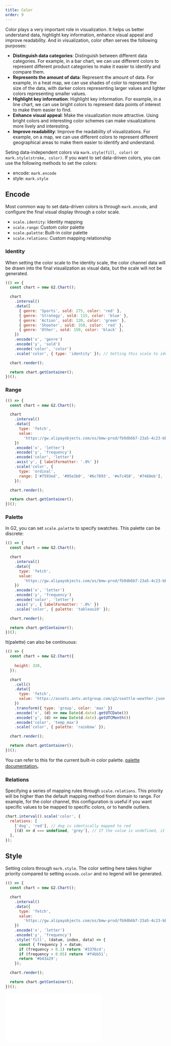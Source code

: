 ```yaml
---
title: Color
order: 9
---
```

Color plays a very important role in visualization. It helps us better understand data, highlight key information, enhance visual appeal and improve readability. And in visualization, color often serves the following purposes:

* **Distinguish data categories**: Distinguish between different data categories. For example, in a bar chart, we can use different colors to represent different product categories to make it easier to identify and compare them.
* **Represents the amount of data**: Represent the amount of data. For example, in a heat map, we can use shades of color to represent the size of the data, with darker colors representing larger values ​​and lighter colors representing smaller values.
* **Highlight key information**: Highlight key information. For example, in a line chart, we can use bright colors to represent data points of interest to make them easier to find.
* **Enhance visual appeal**: Make the visualization more attractive. Using bright colors and interesting color schemes can make visualizations more lively and interesting.
* **Improve readability**: Improve the readability of visualizations. For example, on a map, we can use different colors to represent different geographical areas to make them easier to identify and understand.

Seting data-independent colors via `mark.style(fill, color)` or `mark.style(stroke, color)`. If you want to set data-driven colors, you can use the following methods to set the colors:

* encode: `mark.encode`
* style: `mark.style`

## Encode

Most common way to set data-driven colors is through `mark.encode`, and configure the final visual display through a color scale.

* `scale.identity`: Identity mapping
* `scale.range`: Custom color palette
* `scale.palette`: Built-in color palette
* `scale.relations`: Custom mapping relationship

### Identity

When setting the color scale to the identity scale, the color channel data will be drawn into the final visualization as visual data, but the scale will not be generated.

```js | ob
(() => {
  const chart = new G2.Chart();

  chart
    .interval()
    .data([
      { genre: 'Sports', sold: 275, color: 'red' },
      { genre: 'Strategy', sold: 115, color: 'blue' },
      { genre: 'Action', sold: 120, color: 'green' },
      { genre: 'Shooter', sold: 350, color: 'red' },
      { genre: 'Other', sold: 150, color: 'black' },
    ])
    .encode('x', 'genre')
    .encode('y', 'sold')
    .encode('color', 'color')
    .scale('color', { type: 'identity' }); // Setting this scale to identity mapping.

  chart.render();

  return chart.getContainer();
})();
```

### Range

```js | ob
(() => {
  const chart = new G2.Chart();

  chart
    .interval()
    .data({
      type: 'fetch',
      value:
        'https://gw.alipayobjects.com/os/bmw-prod/fb9db6b7-23a5-4c23-bbef-c54a55fee580.csv',
    })
    .encode('x', 'letter')
    .encode('y', 'frequency')
    .encode('color', 'letter')
    .axis('y', { labelFormatter: '.0%' })
    .scale('color', {
      type: 'ordinal',
      range: ['#7593ed', '#95e3b0', '#6c7893', '#e7c450', '#7460eb'],
    });

  chart.render();

  return chart.getContainer();
})();
```

### Palette

In G2, you can set `scale.palette` to specify swatches. This palette can be discrete:

```js | ob
(() => {
  const chart = new G2.Chart();

  chart
    .interval()
    .data({
      type: 'fetch',
      value:
        'https://gw.alipayobjects.com/os/bmw-prod/fb9db6b7-23a5-4c23-bbef-c54a55fee580.csv',
    })
    .encode('x', 'letter')
    .encode('y', 'frequency')
    .encode('color', 'letter')
    .axis('y', { labelFormatter: '.0%' })
    .scale('color', { palette: 'tableau10' });

  chart.render();

  return chart.getContainer();
})();
```

It(palette) can also be continuous:

```js | ob
(() => {
  const chart = new G2.Chart({
    
    height: 320,
  });

  chart
    .cell()
    .data({
      type: 'fetch',
      value: 'https://assets.antv.antgroup.com/g2/seattle-weather.json',
    })
    .transform({ type: 'group', color: 'max' })
    .encode('x', (d) => new Date(d.date).getUTCDate())
    .encode('y', (d) => new Date(d.date).getUTCMonth())
    .encode('color', 'temp_max')
    .scale('color', { palette: 'rainbow' });

  chart.render();

  return chart.getContainer();
})();
```

You can refer to this for the current built-in color palette. [palette documentation](/spec/palette)。

### Relations

Specifying a series of mapping rules through `scale.relations`. This priority will be higher than the default mapping method from domain to range. For example, for the color channel, this configuration is useful if you want specific values ​​to be mapped to specific colors, or to handle outliers.

```js
chart.interval().scale('color', {
  relations: [
    ['dog', 'red'], // dog is identically mapped to red
    [(d) => d === undefined, 'grey'], // If the value is undefined, it is gray
  ],
});
```

## Style

Setting colors through `mark.style`. The color setting here takes higher priority compared to setting `encode.color` and no legend will be generated.

```js | ob
(() => {
  const chart = new G2.Chart();

  chart
    .interval()
    .data({
      type: 'fetch',
      value:
        'https://gw.alipayobjects.com/os/bmw-prod/fb9db6b7-23a5-4c23-bbef-c54a55fee580.csv',
    })
    .encode('x', 'letter')
    .encode('y', 'frequency')
    .style('fill', (datum, index, data) => {
      const { frequency } = datum;
      if (frequency > 0.1) return '#3376cd';
      if (frequency > 0.05) return '#f4bb51';
      return '#b43a29';
    });

  chart.render();

  return chart.getContainer();
})();
```

<embed src="@/docs/manual/extra-topics/color.en.md"></embed>
